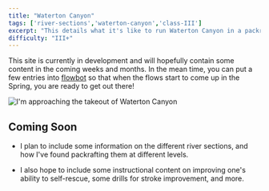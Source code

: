 ```yaml
---
title: "Waterton Canyon"
tags: ['river-sections','waterton-canyon','class-III']
excerpt: "This details what it's like to run Waterton Canyon in a packraft"
difficulty: "III+"
---
```


This site is currently in development and will hopefully contain some content in the coming weeks and months.  In the mean time, you can put a few entries into <a href="/flowbot/">flowbot</a> so that when the flows start to come up in the Spring, you are ready to get out there!

<img src="../../waterton-1050.jpg" alt="I'm approaching the takeout of Waterton Canyon" />

## Coming Soon

* I plan to include some information on the different river sections, and how I've found packrafting them at different levels.  

* I also hope to include some instructional content on improving one's ability to self-rescue, some drills for stroke improvement, and more.